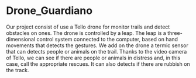 # Drone_Guardiano
Our project consist of use a Tello drone for monitor trails and detect obstacles on ones.
The drone is controlled by a leap. 
The leap is a three-dimensional control system connected to the computer, based on hand movements that detects the gestures.
We add on the drone a termic sensor that can detects people or animals on the trail.
Thanks to the video camera of Tello, we can see if there are people or animals in distress and, in this case, call the appropriate rescues. 
It can also detects if there are rubbish on the track. 
